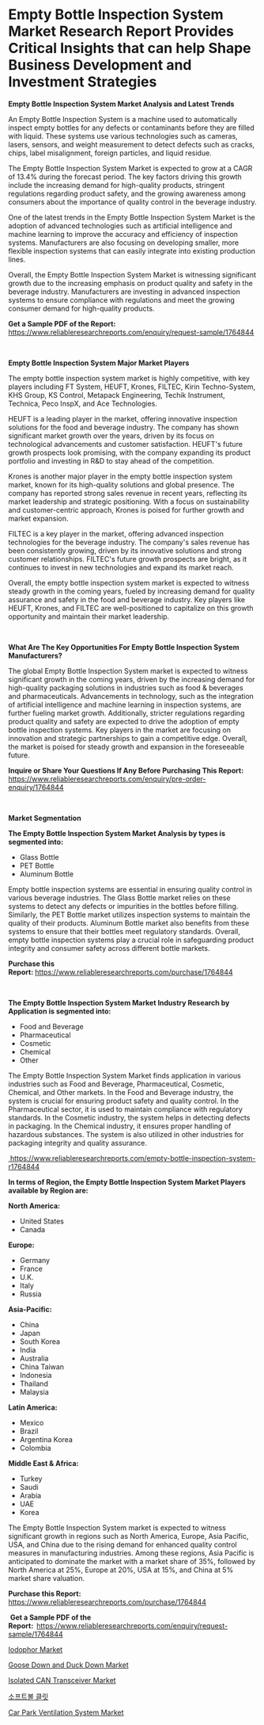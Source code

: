 <p><h1>Empty Bottle Inspection System Market Research Report Provides Critical Insights that can help Shape Business Development and Investment Strategies</h1></p><p><strong>Empty Bottle Inspection System Market Analysis and Latest Trends</strong></p>
<p><p>An Empty Bottle Inspection System is a machine used to automatically inspect empty bottles for any defects or contaminants before they are filled with liquid. These systems use various technologies such as cameras, lasers, sensors, and weight measurement to detect defects such as cracks, chips, label misalignment, foreign particles, and liquid residue.</p><p>The Empty Bottle Inspection System Market is expected to grow at a CAGR of 13.4% during the forecast period. The key factors driving this growth include the increasing demand for high-quality products, stringent regulations regarding product safety, and the growing awareness among consumers about the importance of quality control in the beverage industry.</p><p>One of the latest trends in the Empty Bottle Inspection System Market is the adoption of advanced technologies such as artificial intelligence and machine learning to improve the accuracy and efficiency of inspection systems. Manufacturers are also focusing on developing smaller, more flexible inspection systems that can easily integrate into existing production lines.</p><p>Overall, the Empty Bottle Inspection System Market is witnessing significant growth due to the increasing emphasis on product quality and safety in the beverage industry. Manufacturers are investing in advanced inspection systems to ensure compliance with regulations and meet the growing consumer demand for high-quality products.</p></p>
<p><strong>Get a Sample PDF of the Report:&nbsp;</strong> <a href="https://www.reliableresearchreports.com/enquiry/request-sample/1764844">https://www.reliableresearchreports.com/enquiry/request-sample/1764844</a></p>
<p>&nbsp;</p>
<p><strong>Empty Bottle Inspection System Major Market Players</strong></p>
<p><p>The empty bottle inspection system market is highly competitive, with key players including FT System, HEUFT, Krones, FILTEC, Kirin Techno-System, KHS Group, KS Control, Metapack Engineering, Techik Instrument, Technica, Peco InspX, and Ace Technologies.</p><p>HEUFT is a leading player in the market, offering innovative inspection solutions for the food and beverage industry. The company has shown significant market growth over the years, driven by its focus on technological advancements and customer satisfaction. HEUFT's future growth prospects look promising, with the company expanding its product portfolio and investing in R&D to stay ahead of the competition.</p><p>Krones is another major player in the empty bottle inspection system market, known for its high-quality solutions and global presence. The company has reported strong sales revenue in recent years, reflecting its market leadership and strategic positioning. With a focus on sustainability and customer-centric approach, Krones is poised for further growth and market expansion.</p><p>FILTEC is a key player in the market, offering advanced inspection technologies for the beverage industry. The company's sales revenue has been consistently growing, driven by its innovative solutions and strong customer relationships. FILTEC's future growth prospects are bright, as it continues to invest in new technologies and expand its market reach.</p><p>Overall, the empty bottle inspection system market is expected to witness steady growth in the coming years, fueled by increasing demand for quality assurance and safety in the food and beverage industry. Key players like HEUFT, Krones, and FILTEC are well-positioned to capitalize on this growth opportunity and maintain their market leadership.</p></p>
<p>&nbsp;</p>
<p><strong>What Are The Key Opportunities For Empty Bottle Inspection System Manufacturers?</strong></p>
<p><p>The global Empty Bottle Inspection System market is expected to witness significant growth in the coming years, driven by the increasing demand for high-quality packaging solutions in industries such as food & beverages and pharmaceuticals. Advancements in technology, such as the integration of artificial intelligence and machine learning in inspection systems, are further fueling market growth. Additionally, stricter regulations regarding product quality and safety are expected to drive the adoption of empty bottle inspection systems. Key players in the market are focusing on innovation and strategic partnerships to gain a competitive edge. Overall, the market is poised for steady growth and expansion in the foreseeable future.</p></p>
<p><strong>Inquire or Share Your Questions If Any Before Purchasing This Report:</strong> <a href="https://www.reliableresearchreports.com/enquiry/pre-order-enquiry/1764844">https://www.reliableresearchreports.com/enquiry/pre-order-enquiry/1764844</a></p>
<p>&nbsp;</p>
<p><strong>Market Segmentation</strong></p>
<p><strong>The Empty Bottle Inspection System Market Analysis by types is segmented into:</strong></p>
<p><ul><li>Glass Bottle</li><li>PET Bottle</li><li>Aluminum Bottle</li></ul></p>
<p><p>Empty bottle inspection systems are essential in ensuring quality control in various beverage industries. The Glass Bottle market relies on these systems to detect any defects or impurities in the bottles before filling. Similarly, the PET Bottle market utilizes inspection systems to maintain the quality of their products. Aluminum Bottle market also benefits from these systems to ensure that their bottles meet regulatory standards. Overall, empty bottle inspection systems play a crucial role in safeguarding product integrity and consumer safety across different bottle markets.</p></p>
<p><strong>Purchase this Report:&nbsp;</strong><a href="https://www.reliableresearchreports.com/purchase/1764844">https://www.reliableresearchreports.com/purchase/1764844</a></p>
<p>&nbsp;</p>
<p><strong>The Empty Bottle Inspection System Market Industry Research by Application is segmented into:</strong></p>
<p><ul><li>Food and Beverage</li><li>Pharmaceutical</li><li>Cosmetic</li><li>Chemical</li><li>Other</li></ul></p>
<p><p>The Empty Bottle Inspection System Market finds application in various industries such as Food and Beverage, Pharmaceutical, Cosmetic, Chemical, and Other markets. In the Food and Beverage industry, the system is crucial for ensuring product safety and quality control. In the Pharmaceutical sector, it is used to maintain compliance with regulatory standards. In the Cosmetic industry, the system helps in detecting defects in packaging. In the Chemical industry, it ensures proper handling of hazardous substances. The system is also utilized in other industries for packaging integrity and quality assurance.</p></p>
<p><a href="https://www.reliableresearchreports.com/empty-bottle-inspection-system-r1764844">&nbsp;https://www.reliableresearchreports.com/empty-bottle-inspection-system-r1764844</a></p>
<p><strong>In terms of Region, the Empty Bottle Inspection System Market Players available by Region are:</strong></p>
<p>
    <p> <strong> North America: </strong>
        <ul>
            <li>United States</li>
            <li>Canada</li>
        </ul>
        </p> 
    <p> <strong> Europe: </strong>
        <ul>
            <li>Germany</li>
            <li>France</li>
            <li>U.K.</li>
            <li>Italy</li>
            <li>Russia</li>
        </ul>
        </p> 
    <p> <strong> Asia-Pacific: </strong>
        <ul>
            <li>China</li>
            <li>Japan</li>
            <li>South Korea</li>
            <li>India</li>
            <li>Australia</li>
            <li>China Taiwan</li>
            <li>Indonesia</li>
            <li>Thailand</li>
            <li>Malaysia</li>
        </ul>
        </p> 
    <p> <strong> Latin America: </strong>
        <ul>
            <li>Mexico</li>
            <li>Brazil</li>
            <li>Argentina Korea</li>
            <li>Colombia</li>
        </ul>
        </p> 
    <p> <strong> Middle East & Africa: </strong>
        <ul>
            <li>Turkey</li>
            <li>Saudi</li>
            <li>Arabia</li>
            <li>UAE</li>
            <li>Korea</li>
        </ul>
    </p>
    </p>
<p><p>The Empty Bottle Inspection System market is expected to witness significant growth in regions such as North America, Europe, Asia Pacific, USA, and China due to the rising demand for enhanced quality control measures in manufacturing industries. Among these regions, Asia Pacific is anticipated to dominate the market with a market share of 35%, followed by North America at 25%, Europe at 20%, USA at 15%, and China at 5% market share valuation.</p></p>
<p><strong>Purchase this Report: </strong><a href="https://www.reliableresearchreports.com/purchase/1764844">https://www.reliableresearchreports.com/purchase/1764844</a></p>
<p>&nbsp;<strong>Get a Sample PDF of the Report:&nbsp;&nbsp;</strong><a href="https://www.reliableresearchreports.com/enquiry/request-sample/1764844">https://www.reliableresearchreports.com/enquiry/request-sample/1764844</a></p>
<p><strong></strong></p>
<p><p><a href="https://issuu.com/reportprime-2/docs/iodophor-market-size-2030.pptx">Iodophor Market</a></p><p><a href="https://issuu.com/reportprime-2/docs/goose-down-and-duck-down-market-size-2030.pptx">Goose Down and Duck Down Market</a></p><p><a href="https://www.linkedin.com/pulse/analyzing-isolated-can-transceiver-market-global-industry-quu5c?trackingId=AMAq16sSk1MA5SUgFrqStg%3D%3D">Isolated CAN Transceiver Market</a></p><p><a href="https://github.com/khytkeqagplkzqvh/Market-Research-Report-List-1/blob/main/115818232979.md">소프트볼 클릿</a></p><p><a href="https://github.com/fiixsa/Market-Research-Report-List-2/blob/main/car-park-ventilation-system-market.md">Car Park Ventilation System Market</a></p></p>